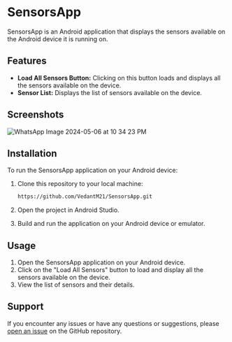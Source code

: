 # SensorsApp

SensorsApp is an Android application that displays the sensors available on the Android device it is running on. 

## Features

- **Load All Sensors Button:** Clicking on this button loads and displays all the sensors available on the device.
- **Sensor List:** Displays the list of sensors available on the device.

## Screenshots

![WhatsApp Image 2024-05-06 at 10 34 23 PM](https://github.com/VedantM21/SensorsApp/assets/88673354/079b3671-b110-408c-9e17-1742b0cbd962)


## Installation

To run the SensorsApp application on your Android device:

1. Clone this repository to your local machine:
   ```bash
   https://github.com/VedantM21/SensorsApp.git

2. Open the project in Android Studio.

3. Build and run the application on your Android device or emulator.

## Usage

1. Open the SensorsApp application on your Android device.
2. Click on the "Load All Sensors" button to load and display all the sensors available on the device.
3. View the list of sensors and their details.

## Support

If you encounter any issues or have any questions or suggestions, please [open an issue](https://github.com/VedantM21/SensorsApp/issues) on the GitHub repository.




